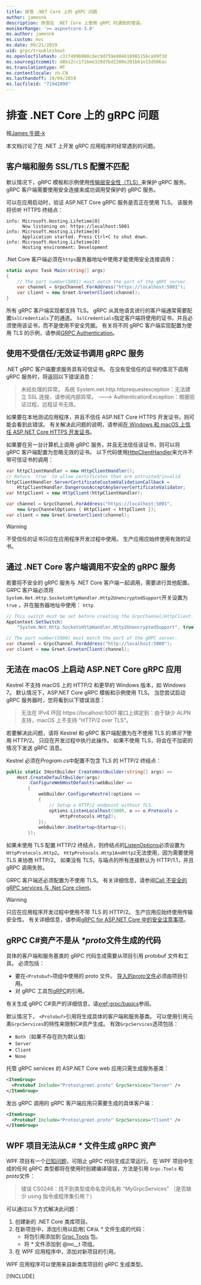 ```yaml
---
title: 排查 .NET Core 上的 gRPC 问题
author: jamesnk
description: 排查在 .NET Core 上使用 gRPC 时遇到的错误。
monikerRange: '>= aspnetcore-3.0'
ms.author: jamesnk
ms.custom: mvc
ms.date: 09/21/2019
uid: grpc/troubleshoot
ms.openlocfilehash: c31f499b008cdec9d759e804b18965156ca99f30
ms.sourcegitcommit: d8b12cc1716ee329d7bd2300e201b61e15d506ac
ms.translationtype: MT
ms.contentlocale: zh-CN
ms.lasthandoff: 10/04/2019
ms.locfileid: "71942890"
---
```

# <a name="troubleshoot-grpc-on-net-core"></a>排查 .NET Core 上的 gRPC 问题

按[James 牛顿-k](https://twitter.com/jamesnk)

本文档讨论了在 .NET 上开发 gRPC 应用程序时经常遇到的问题。

## <a name="mismatch-between-client-and-service-ssltls-configuration"></a>客户端和服务 SSL/TLS 配置不匹配

默认情况下，gRPC 模板和示例使用[传输层安全性（TLS）](https://tools.ietf.org/html/rfc5246)来保护 gRPC 服务。 gRPC 客户端需要使用安全连接来成功调用受保护的 gRPC 服务。

可以在应用启动时，验证 ASP.NET Core gRPC 服务是否正在使用 TLS。 该服务将侦听 HTTPS 终结点：

```
info: Microsoft.Hosting.Lifetime[0]
      Now listening on: https://localhost:5001
info: Microsoft.Hosting.Lifetime[0]
      Application started. Press Ctrl+C to shut down.
info: Microsoft.Hosting.Lifetime[0]
      Hosting environment: Development
```

.Net Core 客户端必须在`https`服务器地址中使用才能使用安全连接调用：

```csharp
static async Task Main(string[] args)
{
    // The port number(5001) must match the port of the gRPC server.
    var channel = GrpcChannel.ForAddress("https://localhost:5001");
    var client = new Greet.GreeterClient(channel);
}
```

所有 gRPC 客户端实现都支持 TLS。 gRPC 从其他语言进行的客户端通常需要配置`SslCredentials`了的通道。 `SslCredentials`指定客户端将使用的证书，并且必须使用该证书，而不是使用不安全凭据。 有关将不同 gRPC 客户端实现配置为使用 TLS 的示例，请参阅[GRPC Authentication](https://www.grpc.io/docs/guides/auth/)。

## <a name="call-a-grpc-service-with-an-untrustedinvalid-certificate"></a>使用不受信任/无效证书调用 gRPC 服务

.NET gRPC 客户端要求服务具有可信证书。 在没有受信任的证书的情况下调用 gRPC 服务时，将返回以下错误消息：

> 未经处理的异常。 系统 System.net.http.httprequestexception：无法建立 SSL 连接，请参阅内部异常。
> ---> AuthenticationException：根据验证过程，远程证书无效。

如果要在本地测试应用程序，并且不信任 ASP.NET Core HTTPS 开发证书，则可能会看到此错误。 有关解决此问题的说明，请参阅[在 Windows 和 macOS 上信任 ASP.NET Core HTTPS 开发证书](xref:security/enforcing-ssl#trust-the-aspnet-core-https-development-certificate-on-windows-and-macos)。

如果要在另一台计算机上调用 gRPC 服务，并且无法信任该证书，则可以将 gRPC 客户端配置为忽略无效的证书。 以下代码使用[HttpClientHandler](/dotnet/api/system.net.http.httpclienthandler.servercertificatecustomvalidationcallback)来允许不带可信证书的调用：

```csharp
var httpClientHandler = new HttpClientHandler();
// Return `true` to allow certificates that are untrusted/invalid
httpClientHandler.ServerCertificateCustomValidationCallback = 
    HttpClientHandler.DangerousAcceptAnyServerCertificateValidator;
var httpClient = new HttpClient(httpClientHandler);

var channel = GrpcChannel.ForAddress("https://localhost:5001",
    new GrpcChannelOptions { HttpClient = httpClient });
var client = new Greet.GreeterClient(channel);
```

> [!WARNING]
> 不受信任的证书只应在应用程序开发过程中使用。 生产应用应始终使用有效的证书。

## <a name="call-insecure-grpc-services-with-net-core-client"></a>通过 .NET Core 客户端调用不安全的 gRPC 服务

若要将不安全的 gRPC 服务与 .NET Core 客户端一起调用，需要进行其他配置。 GRPC 客户端必须将`System.Net.Http.SocketsHttpHandler.Http2UnencryptedSupport`开关设置为`true` ，并在服务器地址中使用： `http`

```csharp
// This switch must be set before creating the GrpcChannel/HttpClient.
AppContext.SetSwitch(
    "System.Net.Http.SocketsHttpHandler.Http2UnencryptedSupport", true);

// The port number(5000) must match the port of the gRPC server.
var channel = GrpcChannel.ForAddress("http://localhost:5000");
var client = new Greet.GreeterClient(channel);
```

## <a name="unable-to-start-aspnet-core-grpc-app-on-macos"></a>无法在 macOS 上启动 ASP.NET Core gRPC 应用

Kestrel 不支持 macOS 上的 HTTP/2 和更早的 Windows 版本，如 Windows 7。 默认情况下，ASP.NET Core gRPC 模板和示例使用 TLS。 当您尝试启动 gRPC 服务器时，您将看到以下错误消息：

> 无法在 IPv4 环回 https://localhost:5001 接口上绑定到：由于缺少 ALPN 支持，macOS 上不支持 "HTTP/2 over TLS"。

若要解决此问题，请将 Kestrel 和 gRPC 客户端配置为在不使用 TLS 的*情况下*使用 HTTP/2。 只应在开发过程中执行此操作。 如果不使用 TLS，将会在不加密的情况下发送 gRPC 消息。

Kestrel 必须在*Program.cs*中配置不包含 TLS 的 HTTP/2 终结点：

```csharp
public static IHostBuilder CreateHostBuilder(string[] args) =>
    Host.CreateDefaultBuilder(args)
        .ConfigureWebHostDefaults(webBuilder =>
        {
            webBuilder.ConfigureKestrel(options =>
            {
                // Setup a HTTP/2 endpoint without TLS.
                options.ListenLocalhost(5000, o => o.Protocols = 
                    HttpProtocols.Http2);
            });
            webBuilder.UseStartup<Startup>();
        });
```

如果未使用 TLS 配置 HTTP/2 终结点，则终结点的[ListenOptions](xref:fundamentals/servers/kestrel#listenoptionsprotocols)必须设置为`HttpProtocols.Http2`。 `HttpProtocols.Http1AndHttp2`无法使用，因为需要使用 TLS 来协商 HTTP/2。 如果没有 TLS，与端点的所有连接默认为 HTTP/1.1，并且 gRPC 调用失败。

GRPC 客户端还必须配置为不使用 TLS。 有关详细信息，请参阅[Call 不安全的 gRPC services 与 .Net Core client](#call-insecure-grpc-services-with-net-core-client)。

> [!WARNING]
> 只应在应用程序开发过程中使用不带 TLS 的 HTTP/2。 生产应用应始终使用传输安全性。 有关详细信息，请参阅[gRPC for ASP.NET Core 中的安全注意事项](xref:grpc/security#transport-security)。

## <a name="grpc-c-assets-are-not-code-generated-from-proto-files"></a>gRPC C#资产不是从 *\*proto*文件生成的代码

具体的客户端和服务基类的 gRPC 代码生成需要从项目引用 protobuf 文件和工具。 必须包括：

* 要在`<Protobuf>`项组中使用的 proto 文件。 [导入的*proto*文件](https://developers.google.com/protocol-buffers/docs/proto3#importing-definitions)必须由项目引用。
* 对 gRPC 工具包[gRPC](https://www.nuget.org/packages/Grpc.Tools/)的引用。

有关生成 gRPC C#资产的详细信息，请<xref:grpc/basics>参阅。

默认情况下， `<Protobuf>`引用将生成具体的客户端和服务基类。 可以使用引用元素`GrpcServices`的特性来限制C#资产生成。 有效`GrpcServices`选项包括：

* `Both`（如果不存在则为默认值）
* `Server`
* `Client`
* `None`

托管 gRPC services 的 ASP.NET Core web 应用只需生成服务基类：

```xml
<ItemGroup>
  <Protobuf Include="Protos\greet.proto" GrpcServices="Server" />
</ItemGroup>
```

发出 gRPC 调用的 gRPC 客户端应用只需要生成的具体客户端：

```xml
<ItemGroup>
  <Protobuf Include="Protos\greet.proto" GrpcServices="Client" />
</ItemGroup>
```

## <a name="wpf-projects-unable-to-generated-grpc-c-assets-from-proto-files"></a>WPF 项目无法从C# *\** 文件生成 gRPC 资产

WPF 项目有一个[已知问题](https://github.com/dotnet/wpf/issues/810)，可阻止 gRPC 代码生成正常运行。 在 WPF 项目中生成的任何 gRPC 类型都将在使用时创建编译错误，方法是引用 `Grpc.Tools` 和*proto*文件：

> 错误 CS0246：找不到类型或命名空间名称 "MyGrpcServices" （是否缺少 using 指令或程序集引用？）

可以通过以下方式解决此问题：

1. 创建新的 .NET Core 类库项目。
2. 在新项目中，添加引用以启用[ C#从 *\** 文件生成的代码：
    * 将包引用添加到 [Grpc.Tools](https://www.nuget.org/packages/Grpc.Tools/) 包。
    * 将 *\** 文件添加到 @no__t 项组。
3. 在 WPF 应用程序中，添加对新项目的引用。

WPF 应用程序可以使用来自新类库项目的 gRPC 生成类型。

[!INCLUDE[](~/includes/gRPCazure.md)]
